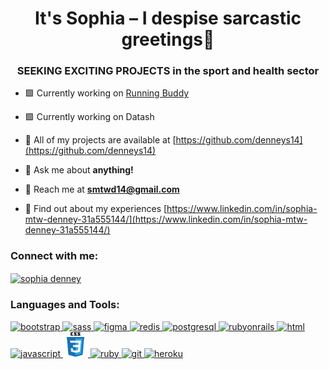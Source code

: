 <h1 align="center">It's Sophia – I despise sarcastic greetings👾</h1>
<h3 align="center"> SEEKING EXCITING PROJECTS in the sport and health sector </h3>

- 🟩    Currently working on [Running Buddy](http://www.runningbuddy.run/)
- 🟪    Currently working on Datash

- 🔷    All of my projects are available at [https://github.com/denneys14](https://github.com/denneys14)

- 🔹    Ask me about **anything!**

- 🔹    Reach me at **smtwd14@gmail.com**

- 🔹    Find out about my experiences [https://www.linkedin.com/in/sophia-mtw-denney-31a555144/](https://www.linkedin.com/in/sophia-mtw-denney-31a555144/)

<h3 align="left">Connect with me:</h3>
<p align="left">
<a href="https://linkedin.com/in/sophia denney" target="blank"><img align="center" src="https://cdn.jsdelivr.net/npm/simple-icons@3.0.1/icons/linkedin.svg" alt="sophia denney" height="30" width="40" /></a>
</p>

<h3 align="left">Languages and Tools:</h3>
<p align="left"> <a 
href="https://www.bootstrap.com/" target="_blank"> <img src="https://www.vectorlogo.zone/logos/getbootstrap/getbootstrap-icon.svg" alt="bootstrap" width="40" height="40"/> </a> <a 
href="https://www.sass.com/" target="_blank"> <img src="https://www.vectorlogo.zone/logos/sass-lang/sass-lang-icon.svg" alt="sass" width="40" height="40"/> </a> <a 
href="https://www.figma.com/" target="_blank"> <img src="https://www.vectorlogo.zone/logos/figma/figma-icon.svg" alt="figma" width="40" height="40"/> </a> <a 
href="https://www.redis.com/" target="_blank"> <img src="https://www.vectorlogo.zone/logos/redis/redis-icon.svg" alt="redis" width="40" height="40"/> </a> <a
href="https://www.postgresql.com/" target="_blank"> <img src="https://www.vectorlogo.zone/logos/postgresql/postgresql-icon.svg" alt="postgresql" width="40" height="40"/> </a> <a 
href="https://www.rubyonrails.com/" target="_blank"> <img src="https://upload.wikimedia.org/wikipedia/commons/c/c3/Ruby_on_Rails_logo.svg" alt="rubyonrails" width="40" height="40"/> </a> <a
href="https://www.html.com/" target="_blank"> <img src="https://raw.githubusercontent.com/abranhe/programming-languages-logos/master/src/html/html.svg" alt="html" width="40" height="40"/> </a> <a 
href="https://www.js.com/" target="_blank"> <img src="https://gitlab.svg.zone/omniait/developer-logos/raw/master/logos/front-end-web/javascript.svg" alt="javascript" width="40" height="40"/> </a> <a 
href="https://www.css3.com/" target="_blank"> <img src="https://raw.githubusercontent.com/devicons/devicon/master/icons/css3/css3-original-wordmark.svg" alt="css3" width="40" height="40"/> </a> <a 
href="https://www.ruby.com/" target="_blank"> <img src="https://www.vectorlogo.zone/logos/ruby-lang/ruby-lang-icon.svg" alt="ruby" width="40" height="40"/> </a> <a href="https://git-scm.com/" target="_blank"> <img src="https://www.vectorlogo.zone/logos/git-scm/git-scm-icon.svg" alt="git" width="40" height="40"/> </a> <a href="https://heroku.com" target="_blank"> <img src="https://www.vectorlogo.zone/logos/heroku/heroku-icon.svg" alt="heroku" width="40" height="40"/> </a> </p>
